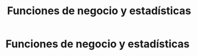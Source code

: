 ﻿---
title: "Funciones de negocio y estadísticas"
Position: 5
---


# Funciones de negocio y estadísticas

<section-index />

